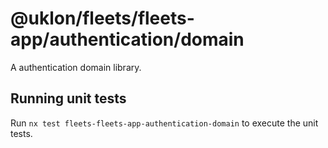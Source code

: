 # @uklon/fleets/fleets-app/authentication/domain

A authentication domain library.


## Running unit tests

Run `nx test fleets-fleets-app-authentication-domain` to execute the unit tests.

